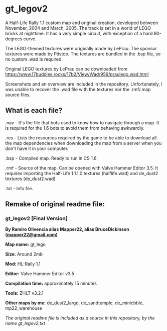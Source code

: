 # gt_legov2
A Half-Life Rally 1.1 custom map and original creation, developed between November, 2004 and March, 2005. 
The track is set in a world of LEGO bricks at nighttime. It has a very simple circuit, with exception of a hard 90-degrees curve.
                                                                                                         
The LEGO-themed textures were originally made by LePrau. The sponsor textures were made by Pitstop. The textures are bundled in the .bsp file, so no custom .wad is required.

Original LEGO textures by LePrau can be downloaded from https://www.17buddies.rocks/17b2/View/Wad/959/praulego.wad.html

Screenshots and an overview are included in the repository. Unfortunately, I was unable to recover the .wad file with the textures nor the .rmf/.map source files.

## What is each file?

.nav - It's the file that bots used to know how to navigate through a map. It is required for the 1.6 bots to avoid them from behaving awkwardly.

.res - Lists the resources required by the game to be able to download all the map dependencies when downloading the map from a server when you don't have it in your computer.

.bsp - Compiled map. Ready to run in CS 1.6

.rmf - Source of the map. Can be opened with Valve Hammer Editor 3.5. It requires importing the Half-Life 1.1.1.0 textures (halflife.wad) and de_dust2 textures (de_dust2.wad)

.txt - Info file.

## Remake of original readme file:

### gt_legov2 [Final Version]

**By Ramiro Olivencia alias Mapper22, alias BruceDickinson (mapper22@gmail.com)**      

**Map name:**   	gt_lego

**Size:**			Around 2mb

**Mod:**			HL-Rally 1.1
	
**Editor:**			Valve Hammer Editor v3.5

**Compilation time:** 	approximately 15 minutes

**Tools:** 			ZHLT v3.2.1

**Other maps by me:**	de_dust2_largo, de_sandtemple, de_minicbble, mp22_warehouse
 
_The original readme file is included as a source in this repository, by the name gt_legov2.txt_
